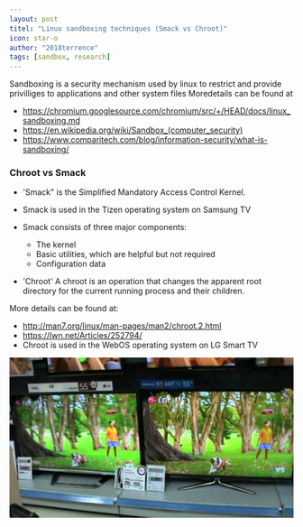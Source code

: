 ```yaml
---
layout: post
titel: "Linux sandboxing techniques (Smack vs Chroot)"
icon: star-o
author: "2018terrence"
tags: [sandbox, research]
---
```

Sandboxing is a security mechanism used by linux to restrict and provide privilliges to applications and other system files 
Moredetails can be found at 
* https://chromium.googlesource.com/chromium/src/+/HEAD/docs/linux_sandboxing.md
* https://en.wikipedia.org/wiki/Sandbox_(computer_security)
* https://www.comparitech.com/blog/information-security/what-is-sandboxing/

### Chroot vs Smack
* 'Smack" is the Simplified Mandatory Access Control Kernel.
* Smack is used in the Tizen operating system on Samsung TV
* Smack consists of three major components:
  * The kernel
  * Basic utilities, which are helpful but not required
  * Configuration data
   
* 'Chroot' A chroot is an operation that changes the apparent root directory for the current running process and their children.

More details can be found at:
* http://man7.org/linux/man-pages/man2/chroot.2.html
* https://lwn.net/Articles/252794/
* Chroot is used in the WebOS operating system on LG Smart TV

![LG vs Samsung](/img/news/lg_vs_samsung.jpg)
